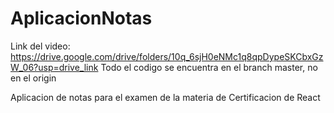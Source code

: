 # AplicacionNotas
Link del video: https://drive.google.com/drive/folders/10q_6sjH0eNMc1q8qpDypeSKCbxGzW_06?usp=drive_link
Todo el codigo se encuentra en el branch master, no en el origin


Aplicacion de notas para el examen de la materia de Certificacion de React
